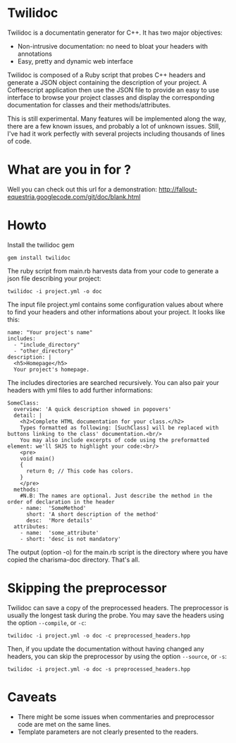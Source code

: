 Twilidoc
========

Twilidoc is a documentatin generator for C++. It has two major objectives:
- Non-intrusive documentation: no need to bloat your headers with annotations
- Easy, pretty and dynamic web interface

Twilidoc is composed of a Ruby script that probes C++ headers and generate a JSON object containing the description of your
project.
A Coffeescript application then use the JSON file to provide an easy to use interface to browse your project
classes and display the corresponding documentation for classes and their methods/attributes.

This is still experimental. Many features will be implemented along the way, there are a few known issues, and probably
a lot of unknown issues. Still, I've had it work perfectly with several projects including thousands of lines of code.

What are you in for ?
==
Well you can check out this url for a demonstration:
http://fallout-equestria.googlecode.com/git/doc/blank.html

Howto
==
Install the twilidoc gem

    gem install twilidoc

The ruby script from main.rb harvests data from your code to generate a json file describing your project:

    twilidoc -i project.yml -o doc

The input file project.yml contains some configuration values about where to find your headers and other informations
about your project.
It looks like this:

    name: "Your project's name"
    includes:
      - "include_directory"
      - "other_directory"
    description: |
      <h5>Homepage</h5>
      Your project's homepage.

The includes directories are searched recursively. You can also pair your headers with yml files to add further informations:

    SomeClass:
      overview: 'A quick description showed in popovers'
      detail: |
        <h2>Complete HTML documentation for your class.</h2>
        Types formatted as following: [SuchClass] will be replaced with buttons linking to the class' documentation.<br/>
        You may also include excerpts of code using the preformatted element: we'll SHJS to highlight your code:<br/>
        <pre>
        void main()
        {
          return 0; // This code has colors.
        }
        </pre>
      methods:
        #N.B: The names are optional. Just describe the method in the order of declaration in the header
        - name:  'SomeMethod'
          short: 'A short description of the method'
          desc:  'More details'
      attributes:
        - name:  'some_attribute'
        - short: 'desc is not mandatory'

The output (option -o) for the main.rb script is the directory where you have copied the charisma-doc directory.
That's all.

Skipping the preprocessor
===
Twilidoc can save a copy of the preprocessed headers. The preprocessor is usually the longest task during the
probe. You may save the headers using the option `--compile`, or `-c`:

    twilidoc -i project.yml -o doc -c preprocessed_headers.hpp

Then, if you update the documentation without having changed any headers, you can skip the preprocessor by
using the option `--source`, or `-s`:

    twilidoc -i project.yml -o doc -s preprocessed_headers.hpp

Caveats
==
* There might be some issues when commentaries and preprocessor code are met on the same lines.
* Template parameters are not clearly presented to the readers.

